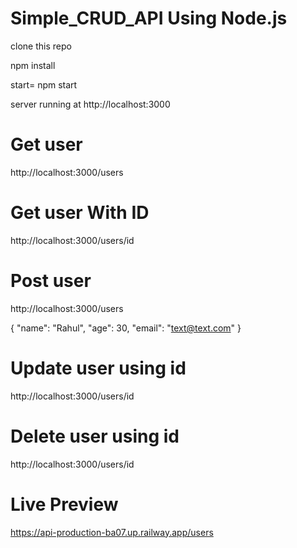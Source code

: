 
# Simple_CRUD_API Using Node.js

clone this repo

npm install

start= npm start

server running at http://localhost:3000

# Get user

http://localhost:3000/users

# Get user With ID

http://localhost:3000/users/id

# Post user

http://localhost:3000/users

{
  "name": "Rahul",
  "age": 30,
  "email": "text@text.com"
}

# Update user using id

http://localhost:3000/users/id

# Delete user using id

http://localhost:3000/users/id

# Live Preview

https://api-production-ba07.up.railway.app/users
